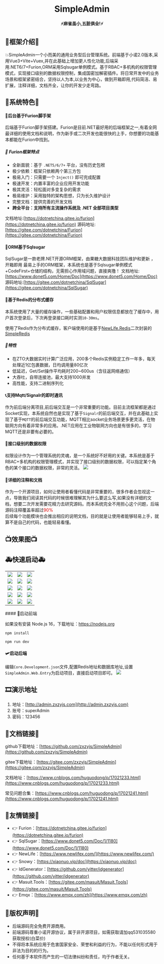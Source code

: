 <div align="center"><h1 align="center">SimpleAdmin</a></h1></div>
<div align="center"><h4 align="center">⚡️麻雀虽小,五脏俱全!⚡️</h4></div>


## 🎨框架介绍🎨
💥SimpleAdmin一个小而美的通用业务型后台管理系统。前端基于小诺2.0版本,采用Vue3+Vite+Vuex,并在此基础上增加更人性化功能,后端采用.NET6/7+Furion,ORM采用Sqlsugar单例模式。基于RBAC+多机构的权限管理模式，实现接口级别的数据权限控制，集成国密加解密插件。将日常开发中的业务场景和框架紧密结合，坚持以人为本,以业务为中心，做到开箱即用,代码简洁、易扩展，注释详细，文档齐全，让你的开发少走弯路。

## 🍕系统特色🍕
#### 📗后台基于Furion脚手架
后端基于Furion脚手架搭建。Furion是目前.NET最好用的后端框架之一,有着全网最详细的使用文档和说明，作为新手或二次开发也能很快的上手，你想要的功能基本都能在Furion中找到。
##### 🍎 Furion框架特点

- 全新面貌：基于 `.NET5/6/7+` 平台，没有历史包袱
- 极少依赖：框架只依赖两个第三方包
- 极易入门：只需要一个 `Inject()` 即可完成配置
- 极速开发：内置丰富的企业应用开发功能
- 极其灵活：轻松面对多变复杂的需求
- 极易维护：采用独特的架构思想，只为长久维护设计
- 完整文档：提供完善的开发文档
- **跨全平台：支持所有主流操作系统及 .NET 全部项目类型**

文档地址:[https://dotnetchina.gitee.io/furion](https://dotnetchina.gitee.io/furion)
源码地址:[https://gitee.com/dotnetchina/Furion](https://gitee.com/dotnetchina/Furion)

#### 🍭ORM基于Sqlsugar
SqlSugar是一款老牌.NET开源ORM框架，由果糖大数据科技团队维护和更新 ，开箱即用
最易上手的ORM框架，本系统也是基于Sqlsugar单例模式+CodeFirst+仓储的结构，无需担心作用域问题，直接爽撸！
文档地址:[https://www.donet5.com/Home/Doc](https://www.donet5.com/Home/Doc)
源码地址:[https://gitee.com/dotnetchina/SqlSugar](https://gitee.com/dotnetchina/SqlSugar)

#### 📘基于Redis的分布式缓存
本系统使用了大量的缓存操作，一些基础配置和用户权限信息都放在了缓存中，用户首次登录后，下次再登录接口耗时实测`10-30ms`。

使用了Redis作为分布式缓存，客户端使用的是基于[NewLife.Redis](https://github.com/NewLifeX/NewLife.Redis)二次封装的[SimpleRedis](https://gitee.com/zxzyjs/SimpleRedis.git)

##### 🍎特性
* 在ZTO大数据实时计算广泛应用，200多个Redis实例稳定工作一年多，每天处理近1亿包裹数据，日均调用量80亿次
* 低延迟，Get/Set操作平均耗时200~600us（含往返网络通信）
* 大吞吐，自带连接池，最大支持1000并发 
* 高性能，支持二进制序列化
  
#### 📞支持Mqtt/Signalr的即时通讯
作为前后端分离项目,前后端交互是一个非常重要的功能。目前主流框架都是通过Socket实现，本系统自然也是实现了基于`Signalr`的前后端交互，并在此基础上实现了基于`MQTT`的前后端交互功能，MQTT相比socket业务场景更多更灵活，在物联网方向有着非常多的应用。.NET应用在工业物联网方向也是有很多的，学习MQTT还是非要有必要的。

#### 🧱接口级别的数据权限
权限设计作为一个管理系统的灵魂，是一个系统好不好用的关键。本系统是基于RBAC+多机构的权限管理模式，并实现了接口级别的数据权限，可以指定某个角色的某个接口的数据权限，非常的灵活。
<img src="./doc/Image/接口数据权限.png"/>

#### 📖详细的注释和文档
作为一个开源项目，如何让使用者看懂代码是非常重要的，很多作者会忽视这一点，导致我们阅读其代码的时候很难理解其为什么要这么写,如果没有详细的文档，想要二次开发需要花精力去研究源码。而本系统完全不用担心这个问题，后端源码注释覆盖率超过<font color="#dd0000">90%</font><br /> 
后续每个功能模块也会推出相应的说明文档，目的就是让使用者能够轻易上手，就算不是自己的代码，也能轻易看懂。
## 📺效果图📺

## 🚑快速启动🚑
<table>
    <tr>
       <td><img src="./doc/Image/1.png"/></td>
       <td><img src="./doc/Image/2.png"/></td>
       <td><img src="./doc/Image/3.png"/></td>
    </tr>
    <tr>
        <td><img src="./doc/Image/4.png"/></td>
        <td><img src="./doc/Image/5.png"/></td>
        <td><img src="./doc/Image/6.png"/></td>
    </tr>
    <tr>
       <td><img src="./doc/Image/7.png"/></td>
       <td><img src="./doc/Image/8.png"/></td>
       <td><img src="./doc/Image/9.png"/></td>
    </tr>
    <tr>
       <td><img src="./doc/Image/10.png"/></td>
       <td><img src="./doc/Image/11.png"/></td>
       <td><img src="./doc/Image/12.png"/></td>
    </tr>
    <tr>
       <td><img src="./doc/Image/13.png"/></td>
       <td><img src="./doc/Image/14.png"/></td>
       <td><img src="./doc/Image/15.png"/></td>
    </tr>

</table>
#### 🚀启动前端

如果没有安装 Node.js 16，下载地址：https://nodejs.org

```
npm install
```
```
npm run dev
```
#### 🛩️启动后端
编辑`Core.Development.json`文件,配置Redis地址和数据库地址,设置`SimpleAdmin.Web.Entry`为启动项目，直接启动项目即可。
<img src="./doc/Image/后端启动.png"/>
## 🎞️演示地址
1. 地址：[http://admin.zxzyjs.com](http://admin.zxzyjs.com)
2. 账号：superAdmin
3. 密码：123456
   
## 🎈文档链接🎈

github下载地址：[https://github.com/zxzyjs/SimpleAdmin](https://github.com/zxzyjs/SimpleAdmin)

gitee下载地址：[https://gitee.com/zxzyjs/SimpleAdmin](https://gitee.com/zxzyjs/SimpleAdmin)

文档地址：[https://www.cnblogs.com/huguodong/p/17021233.html](https://www.cnblogs.com/huguodong/p/17021233.html)

常见问题合集：[https://www.cnblogs.com/huguodong/p/17021241.html](https://www.cnblogs.com/huguodong/p/17021241.html)

## 🔖友情链接🔖
- 👉 Furion：[https://dotnetchina.gitee.io/furion](https://dotnetchina.gitee.io/furion)
-  👉 SqlSugar：[https://www.donet5.com/Doc/1/1180](https://www.donet5.com/Doc/1/1180)
-  👉 NewLife：[https://www.newlifex.com/](https://www.newlifex.com/)
-  👉 Snowy：[https://xiaonuo.vip/doc](https://xiaonuo.vip/doc)
-  👉 IdGenerator：[https://github.com/yitter/idgenerator](https://github.com/yitter/idgenerator)
-  👉 Masuit.Tools：[https://gitee.com/masuit/Masuit.Tools](https://gitee.com/masuit/Masuit.Tools)
-  👉 Emqx：[https://www.emqx.com/zh](https://www.emqx.com/zh)
  
## 💾版权声明💾

- 后端源码完全免费开源商用。
- 前端源码尊重小诺开源协议，属于非开源项目，如需获取请加qq531035580获取授权(白菜价)
- 不得将本系统应用于危害国家安全、荣誉和利益的行为，不能以任何形式用于非法为目的的行为。
- 任何基于本软件而产生的一切法律纠纷和责任，均于作者无关。
